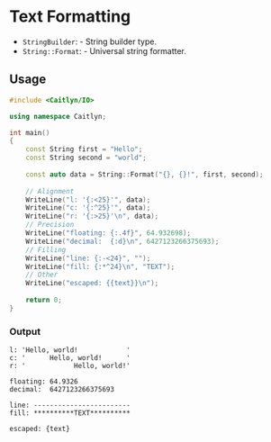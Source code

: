 # Text Formatting

- `StringBuilder`: - String builder type.
- `String::Format`: - Universal string formatter.

## Usage

```c++
#include <Caitlyn/IO>

using namespace Caitlyn;

int main()
{
    const String first = "Hello";
    const String second = "world";
    
    const auto data = String::Format("{}, {}!", first, second);
    
    // Alignment
    WriteLine("l: '{:<25}'", data);
    WriteLine("c: '{:^25}'", data);
    WriteLine("r: '{:>25}'\n", data);
    // Precision
    WriteLine("floating: {:.4f}", 64.932698);
    WriteLine("decimal:  {:d}\n", 6427123266375693);
    // Filling
    WriteLine("line: {:-<24}", "");
    WriteLine("fill: {:*^24}\n", "TEXT");
    // Other
    WriteLine("escaped: {{text}}\n");
    
    return 0;
}
```

### Output

```text
l: 'Hello, world!            '
c: '      Hello, world!      '
r: '            Hello, world!'

floating: 64.9326
decimal:  6427123266375693

line: ------------------------
fill: **********TEXT**********

escaped: {text}
```
